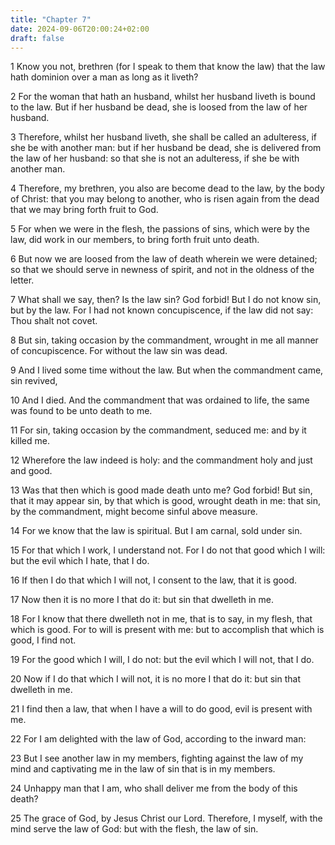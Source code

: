 ```yaml
---
title: "Chapter 7"
date: 2024-09-06T20:00:24+02:00
draft: false
---
```



1 Know you not, brethren (for I speak to them that know the law) that the law hath dominion over a man as long as it liveth?

2 For the woman that hath an husband, whilst her husband liveth is bound to the law. But if her husband be dead, she is loosed from the law of her husband.

3 Therefore, whilst her husband liveth, she shall be called an adulteress, if she be with another man: but if her husband be dead, she is delivered from the law of her husband: so that she is not an adulteress, if she be with another man.

4 Therefore, my brethren, you also are become dead to the law, by the body of Christ: that you may belong to another, who is risen again from the dead that we may bring forth fruit to God.

5 For when we were in the flesh, the passions of sins, which were by the law, did work in our members, to bring forth fruit unto death.

6 But now we are loosed from the law of death wherein we were detained; so that we should serve in newness of spirit, and not in the oldness of the letter.

7 What shall we say, then? Is the law sin? God forbid! But I do not know sin, but by the law. For I had not known concupiscence, if the law did not say: Thou shalt not covet.

8 But sin, taking occasion by the commandment, wrought in me all manner of concupiscence. For without the law sin was dead.

9 And I lived some time without the law. But when the commandment came, sin revived,

10 And I died. And the commandment that was ordained to life, the same was found to be unto death to me.

11 For sin, taking occasion by the commandment, seduced me: and by it killed me.

12 Wherefore the law indeed is holy: and the commandment holy and just and good.

13 Was that then which is good made death unto me? God forbid! But sin, that it may appear sin, by that which is good, wrought death in me: that sin, by the commandment, might become sinful above measure.

14 For we know that the law is spiritual. But I am carnal, sold under sin.

15 For that which I work, I understand not. For I do not that good which I will: but the evil which I hate, that I do.

16 If then I do that which I will not, I consent to the law, that it is good.

17 Now then it is no more I that do it: but sin that dwelleth in me.

18 For I know that there dwelleth not in me, that is to say, in my flesh, that which is good. For to will is present with me: but to accomplish that which is good, I find not.

19 For the good which I will, I do not: but the evil which I will not, that I do.

20 Now if I do that which I will not, it is no more I that do it: but sin that dwelleth in me.

21 I find then a law, that when I have a will to do good, evil is present with me.

22 For I am delighted with the law of God, according to the inward man:

23 But I see another law in my members, fighting against the law of my mind and captivating me in the law of sin that is in my members.

24 Unhappy man that I am, who shall deliver me from the body of this death?

25 The grace of God, by Jesus Christ our Lord. Therefore, I myself, with the mind serve the law of God: but with the flesh, the law of sin.

